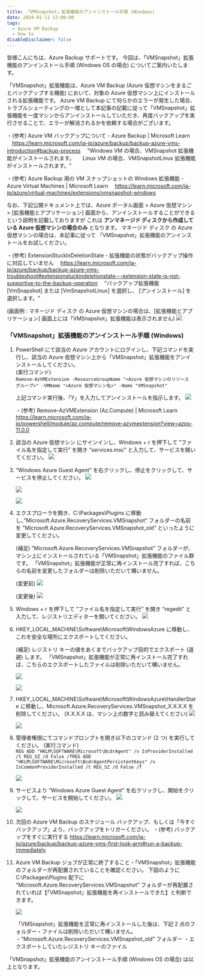 ```yaml
---
title: 「VMSnapshot」拡張機能のアンインストール手順 (Windows)
date: 2024-01-11 12:00:00
tags:
  - Azure VM Backup
  - how to
disableDisclaimer: false
---
```


<!-- more -->
皆様こんにちは、Azure Backup サポートです。
今回は、「VMSnapshot」拡張機能のアンインストール手順 (Windows OS の場合) についてご案内いたします。

「VMSnapshot」拡張機能は、Azure VM Backup (Azure 仮想マシンをまるごとバックアップする機能) において、対象の Azure 仮想マシン上にインストールされる拡張機能です。
Azure VM Backup にて何らかのエラーが発生した場合、トラブルシューティングの一環として本記事の記載に従って「VMSnapshot」拡張機能を一度マシンからアンインストールしていただき、再度バックアップを実行させることで、エラーが解消されるかを依頼する場合がございます。

・(参考) Azure VM バックアップについて - Azure Backup | Microsoft Learn
　https://learn.microsoft.com/ja-jp/azure/backup/backup-azure-vms-introduction#backup-process
　"Windows VM の場合、VMSnapshot 拡張機能がインストールされます。
　 Linux VM の場合、VMSnapshotLinux 拡張機能がインストールされます。"

・(参考) Azure Backup 用の VM スナップショットの Windows 拡張機能 - Azure Virtual Machines | Microsoft Learn
　https://learn.microsoft.com/ja-jp/azure/virtual-machines/extensions/vmsnapshot-windows

なお、下記公開ドキュメント上では、Azure ポータル画面 > Azure 仮想マシン > [拡張機能とアプリケーション] 画面から、アンインストールすることができるという説明を記載しておりますが
これは **アンマネージド ディスクから作成している Azure 仮想マシンの場合のみ** となります。
マネージド ディスク の Azure 仮想マシンの場合は、本記事に従って 「VMSnapshot」拡張機能のアンインストールをお試しください。

・(参考) ExtensionStuckInDeletionState - 拡張機能の状態がバックアップ操作に対応していません
　https://learn.microsoft.com/ja-jp/azure/backup/backup-azure-vms-troubleshoot#extensionstuckindeletionstate---extension-state-is-not-supportive-to-the-backup-operation
　"バックアップ拡張機能 [VmSnapshot] または [VmSnapshotLinux] を選択し、 [アンインストール] を選択します。"

(画面例 : マネージド ディスク の Azure 仮想マシンの場合は、[拡張機能とアプリケーション] 画面上には「VMSnapshot」拡張機能は表示されません)
![](https://github.com/jpabrs-scem/blog/assets/96324317/d717c42e-9f33-4c0a-af7d-a71c79fc7d7b)

### 「VMSnapshot」拡張機能のアンインストール手順 (Windows)
1. PowerShell にて該当の Azure アカウントにログインし、下記コマンドを実行し、該当の Azure 仮想マシン上から「VMSnapshot」拡張機能をアンインストールしてください。  
     (実行コマンド)  
      ``Remove-AzVMExtension -ResourceGroupName "<Azure 仮想マシンのリソース グループ>" -VMName "<Azure 仮想マシン名>" -Name "VMSnapshot"​``
      
   上記コマンド実行後、「Y」を入力してアンインストールを指示します。
   ![](https://github.com/jpabrs-scem/blog/assets/96324317/3f0a25a7-ae61-49e1-86df-0a1ed4dfeb08)

   ・(参考) Remove-AzVMExtension (Az.Compute) | Microsoft Learn
    https://learn.microsoft.com/ja-jp/powershell/module/az.compute/remove-azvmextension?view=azps-11.0.0

1. 該当の Azure 仮想マシン にサインインし、Windows + r を押下して ”ファイル名を指定して実行” を開き “services.msc” と入力して、サービスを開いてください。
   ![](https://github.com/jpabrs-scem/blog/assets/96324317/ba7e6f7a-0d16-48d1-ac96-436d222e26ab)

1. “Windows Azure Guest Agent” を右クリックし、停止をクリックして、サービスを停止してください。
   ![](https://github.com/jpabrs-scem/blog/assets/96324317/b279342f-743d-42e8-b8b0-90318f7d745d)

   ![](https://github.com/jpabrs-scem/blog/assets/96324317/85805039-bacb-4d6f-b968-1e95532274a0)

   ![](https://github.com/jpabrs-scem/blog/assets/96324317/e979141a-791f-403c-8b41-ab8e04cf296e)

1. エクスプローラを開き、C:\Packages\Plugins に移動し、”Microsoft.Azure.RecoveryServices.VMSnapshot” フォルダーの名前を ”Microsoft.Azure.RecoveryServices.VMSnapshot_old” といったように変更してください。
   
   (補足) 
      ”Microsoft.Azure.RecoveryServices.VMSnapshot” フォルダーが、マシン上にインストールされている「VMSnapshot」拡張機能のファイル群です。
      「VMSnapshot」拡張機能が正常に再インストール完了すれば、こちらの名前を変更したフォルダーは削除いただいて構いません。

   (変更前)
   ![](https://github.com/jpabrs-scem/blog/assets/96324317/e5d87f28-08d4-45d7-a1a1-4b297c323977)

   (変更後)
   ![](https://github.com/jpabrs-scem/blog/assets/96324317/2b0f6098-e4e2-4078-83ab-9295ca549d92)

2. Windows + r を押下して ”ファイル名を指定して実行” を開き “regedit” と入力して、レジストリエディターを開いてください。
   ![](https://github.com/jpabrs-scem/blog/assets/96324317/68f5f289-f679-49a0-a065-746c128380e5)

3. HKEY_LOCAL_MACHINE\Software\Microsoft\WindowsAzure に移動し、これを安全な場所にエクスポートしてください。
   
   (補足)
      レジストリ キーの値をあくまでバックアップ目的でエクスポート (退避) します。
     「VMSnapshot」拡張機能が正常に再インストール完了すれば、こちらのエクスポートしたファイルは削除いただいて構いません。

   ![](https://github.com/jpabrs-scem/blog/assets/96324317/496b4c51-75cc-4cde-bca7-c345e7013e35)

   ![](https://github.com/jpabrs-scem/blog/assets/96324317/6c185c9f-0c76-4c3e-820d-5d005b3b28b7)

4. HKEY_LOCAL_MACHINE\Software\Microsoft\WindowsAzure\HandlerState に移動し、Microsoft.Azure.RecoveryServices.VMSnapshot_X.X.X.X を削除してください。
   (X.X.X.X は、マシン上の数字と読み替えてください)
   ![](https://github.com/jpabrs-scem/blog/assets/96324317/3241a8e8-6168-4cf7-aa85-f949417cd879)

   ![](https://github.com/jpabrs-scem/blog/assets/96324317/0c078c7d-775b-4c40-8a18-ab7ecc6411da)

5. 管理者権限にてコマンドプロンプトを開き以下のコマンド (2 つ) を実行してください。
     (実行コマンド)  
      ``REG ADD "HKLM\SOFTWARE\Microsoft\BcdrAgent" /v IsProviderInstalled /t REG_SZ /d False /f​``
      ``REG ADD "HKLM\SOFTWARE\Microsoft\BcdrAgentPersistentKeys" /v IsCommonProviderInstalled /t REG_SZ /d False /f``

   ![](https://github.com/jpabrs-scem/blog/assets/96324317/c044b76e-0caa-4eef-a293-7abdcb9a054e)

6. サービスより “Windows Azure Guest Agent” を右クリックし、開始をクリックして、サービスを開始してください。
   ![](https://github.com/jpabrs-scem/blog/assets/96324317/79b7c5a3-daf1-41d9-9b2c-03c14b0f6b6b)

   ![](https://github.com/jpabrs-scem/blog/assets/96324317/961ca6d2-ee49-4a6e-81a1-c368570cc367)

7. 次回の Azure VM Backup のスケジュール バックアップ、もしくは「今すぐバックアップ」より、バックアップをトリガーください。
   ・(参考) バックアップをすぐに実行する
    https://learn.microsoft.com/ja-jp/azure/backup/backup-azure-vms-first-look-arm#run-a-backup-immediately 

8. Azure VM Backup ジョブが正常に終了すること・「VMSnapshot」拡張機能のフォルダーが再配置されていることを確認ください。
   下図のように C:\Packages\Plugins 配下に ”Microsoft.Azure.RecoveryServices.VMSnapshot” フォルダーが再配置されていれば【「VMSnapshot」拡張機能を再インストールできた】と判断できます。

   ![](https://github.com/jpabrs-scem/blog/assets/96324317/cf7645ed-0028-4ce8-a435-9865fbaa7a49)

   「VMSnapshot」拡張機能を正常に再インストールした後は、下記 2 点のフォルダー・ファイルは削除いただいて構いません。
   ・”Microsoft.Azure.RecoveryServices.VMSnapshot_old” フォルダー
   ・エクスポートしていたレジストリ キーのファイル

「VMSnapshot」拡張機能のアンインストール手順 (Windows OS の場合) は以上となります。